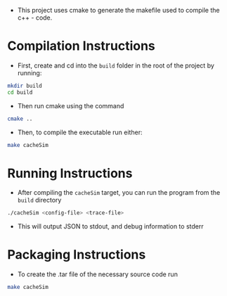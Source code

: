- This project uses cmake to generate the makefile used to compile the c++ - code.

# Compilation Instructions

- First, create and cd into the `build` folder in the root of the project by running:

```bash
mkdir build
cd build
```

- Then run cmake using the command

```bash
cmake ..
```

- Then, to compile the executable run either:

```bash
make cacheSim
```

# Running Instructions

- After compiling the `cacheSim` target, you can run the program from the `build` directory

```bash
./cacheSim <config-file> <trace-file>
```

- This will output JSON to stdout, and debug information to stderr

# Packaging Instructions

- To create the .tar file of the necessary source code run

```bash
make cacheSim
```
